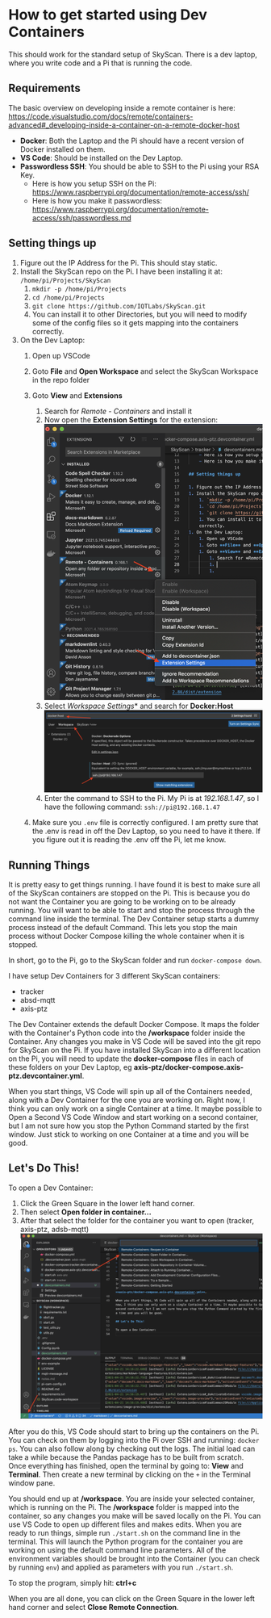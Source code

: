# How to get started using Dev Containers

This should work for the standard setup of SkyScan. There is a dev laptop, where you write code and a Pi that is running the code. 

## Requirements

The basic overview on developing inside a remote container is here: https://code.visualstudio.com/docs/remote/containers-advanced#_developing-inside-a-container-on-a-remote-docker-host

- **Docker**: Both the Laptop and the Pi should have a recent version of Docker installed on them. 
- **VS Code**: Should be installed on the Dev Laptop.
- **Passwordless SSH**: You should be able to SSH to the Pi using your RSA Key. 
    - Here is how you setup SSH on the Pi: https://www.raspberrypi.org/documentation/remote-access/ssh/
    - Here is how you make it passwordless: https://www.raspberrypi.org/documentation/remote-access/ssh/passwordless.md

## Setting things up

1. Figure out the IP Address for the Pi. This should stay static.
1. Install the SkyScan repo on the Pi. I have been installing it at: `/home/pi/Projects/SkyScan`
    1. `mkdir -p /home/pi/Projects`
    1. `cd /home/pi/Projects`
    1. `git clone https://github.com/IQTLabs/SkyScan.git`
    1. You can install it to other Directories, but you will need to modify some of the config files so it gets mapping into the containers correctly.
1. On the Dev Laptop:
    1. Open up VSCode
    1. Goto **File** and **Open Workspace** and select the SkyScan Workspace in the repo folder
    1. Goto **View** and **Extensions**
        1. Search for *Remote - Containers* and install it
        1. Now open the **Extension Settings** for the extension:
        ![Extension Settings](./assets/extension-settings.png)
        1. Select *Workspace Settings** and search for **Docker:Host**
        ![settings](./assets/docker-host.png)
        1. Enter the command to SSH to the Pi. My Pi is at *192.168.1.47*, so I have the following command: `ssh://pi@192.168.1.47`
    
    1. Make sure you `.env` file is correctly configured. I am pretty sure that the .env is read in off the Dev Laptop, so you need to have it there. If you figure out it is reading the .env off the Pi, let me know.

## Running Things

It is pretty easy to get things running. I have found it is best to make sure all of the SkyScan containers are stopped on the Pi. This is because you do not want the Container you are going to be working on to be already running. You will want to be able to start and stop the process through the command line inside the terminal. The Dev Container setup starts a dummy process instead of the default Command. This lets you stop the main process without Docker Compose killing the whole container when it is stopped. 

In short, go to the Pi, go to the SkyScan folder and run `docker-compose down`.

I have setup Dev Containers for 3 different SkyScan containers:
- tracker
- absd-mqtt
- axis-ptz

The Dev Container extends the default Docker Compose. It maps the folder with the Container's Python code into the **/workspace** folder inside the Container. Any changes you make in VS Code will be saved into the git repo for SkyScan on the Pi. If you have installed SkyScan into a different location on the Pi, you will need to update the **docker-compose** files in each of these folders on your Dev Laptop, eg **axis-ptz/docker-compose.axis-ptz.devcontainer.yml**.

When you start things, VS Code will spin up all of the Containers needed, along with a Dev Container for the one you are working on. Right now, I think you can only work on a single Container at a time. It maybe possible to Open a Second VS Code Window and start working on a second container, but I am not sure how you stop the Python Command started by the first window. Just stick to working on one Container at a time and you will be good.

## Let's Do This!

To open a Dev Container:
 1. Click the Green Square in the lower left hand corner.
 1. Then select **Open folder in container...**
 1. After that select the folder for the container you want to open (tracker, axis-ptz, adsb-mqtt)
 ![open folder](./assets/open-folder.png) 

After you do this, VS Code should start to bring up the containers on the Pi. You can check on them by logging into the Pi over SSH and running: `docker ps`. You can also follow along by checking out the logs. The initial load can take a while because the Pandas package has to be built from scratch. Once everything has finished, open the terminal by going to: **View** and **Terminal**. Then create a new terminal by clicking on the `+` in the Terminal window pane. 

You should end up at **/workspace**. You are inside your selected container, which is running on the Pi. The **/workspace** folder is mapped into the container, so any changes you make will be saved locally on the Pi. You can use VS Code to open up different files and makes edits. When you are ready to run things, simple run `./start.sh` on the command line in the terminal. This will launch the Python program for the container you are working on using the default command line parameters. All of the environment variables should be brought into the Container (you can check by running `env`) and applied as parameters with you run `./start.sh`.

To stop the program, simply hit: **ctrl+c**

When you are all done, you can click on the Green Square in the lower left hand corner and select **Close Remote Connection**.

